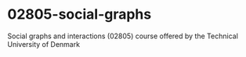 # 02805-social-graphs
Social graphs and interactions (02805) course offered by the Technical University of Denmark
